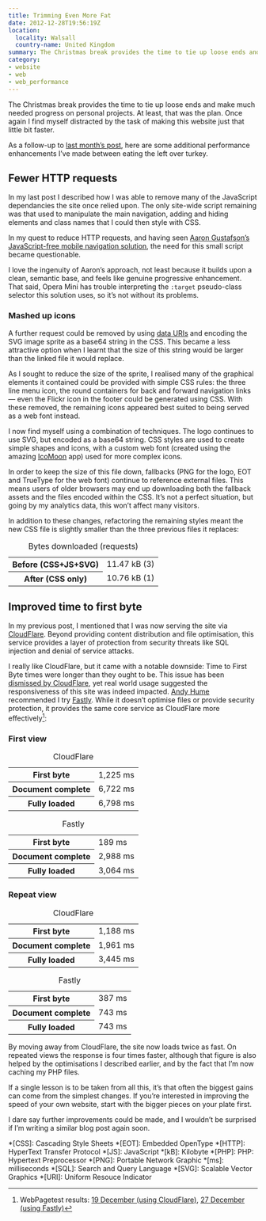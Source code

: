 ```yaml
---
title: Trimming Even More Fat
date: 2012-12-28T19:56:19Z
location:
  locality: Walsall
  country-name: United Kingdom
summary: The Christmas break provides the time to tie up loose ends and make much needed progress on personal projects. At least, that was the plan. Once again I find myself distracted by the task of making this website just that little bit faster.
category:
- website
- web
- web_performance
---
```

The Christmas break provides the time to tie up loose ends and make much needed progress on personal projects. At least, that was the plan. Once again I find myself distracted by the task of making this website just that little bit faster.

As a follow-up to [last month’s post][1], here are some additional performance enhancements I’ve made between eating the left over turkey.

## Fewer HTTP requests

In my last post I described how I was able to remove many of the JavaScript dependancies the site once relied upon. The only site-wide script remaining was that used to manipulate the main navigation, adding and hiding elements and class names that I could then style with CSS.

In my quest to reduce HTTP requests, and having seen [Aaron Gustafson’s JavaScript-free mobile navigation solution][2], the need for this small script became questionable.

I love the ingenuity of Aaron’s approach, not least because it builds upon a clean, semantic base, and feels like genuine progressive enhancement. That said, Opera Mini has trouble interpreting the `:target` pseudo-class selector this solution uses, so it’s not without its problems.

### Mashed up icons

A further request could be removed by using [data URIs][3] and encoding the SVG image sprite as a base64 string in the CSS. This became a less attractive option when I learnt that the size of this string would be larger than the linked file it would replace.

As I sought to reduce the size of the sprite, I realised many of the graphical elements it contained could be provided with simple CSS rules: the three line menu icon, the round containers for back and forward navigation links — even the Flickr icon in the footer could be generated using CSS. With these removed, the remaining icons appeared best suited to being served as a web font instead.

I now find myself using a combination of techniques. The logo continues to use SVG, but encoded as a base64 string. CSS styles are used to create simple shapes and icons, with a custom web font (created using the amazing [IcoMoon][4] app) used for more complex icons.

In order to keep the size of this file down, fallbacks (PNG for the logo, EOT and TrueType for the web font) continue to reference external files. This means users of older browsers may end up downloading both the fallback assets and the files encoded within the CSS. It’s not a perfect situation, but going by my analytics data, this won’t affect many visitors.

In addition to these changes, refactoring the remaining styles meant the new CSS file is slightly smaller than the three previous files it replaces:

<table>
  <caption>Bytes downloaded (requests)</caption>
  <tr>
    <th>Before&nbsp;(CSS+JS+SVG)</th>
    <td style="--chart-width: 100%;">11.47 kB (3)</td>
  </tr>
  <tr>
    <th>After&nbsp;(CSS only)</th>
    <td style="--chart-width: 93.80%;">10.76 kB (1)</td>
  </tr>
</table>

## Improved time to first byte

In my previous post, I mentioned that I was now serving the site via [CloudFlare][5]. Beyond providing content distribution and file optimisation, this service provides a layer of protection from security threats like SQL injection and denial of service attacks.

I really like CloudFlare, but it came with a notable downside: Time to First Byte times were longer than they ought to be. This issue has been [dismissed by CloudFlare][6], yet real world usage suggested the responsiveness of this site was indeed impacted. [Andy Hume][7] recommended I try [Fastly][8]. While it doesn’t optimise files or provide security protection, it provides the same core service as CloudFlare more effectively[^1]:

### First view

<table>
  <caption>CloudFlare</caption>
  <tr>
    <th>First&nbsp;byte</th>
    <td style="--chart-width:12.25%;">1,225 ms</td>
  </tr>
  <tr>
    <th>Document&nbsp;complete</th>
    <td style="--chart-width:67.22%;">6,722 ms</td>
  </tr>
  <tr>
    <th>Fully&nbsp;loaded</th>
    <td style="--chart-width:67.98%;">6,798 ms</td>
  </tr>
</table>

<table>
  <caption>Fastly</caption>
  <tr>
    <th>First&nbsp;byte</th>
    <td style="--chart-width:1.89%;">189 ms</td>
  </tr>
  <tr>
    <th>Document&nbsp;complete</th>
    <td style="--chart-width:29.88%;">2,988 ms</td>
  </tr>
  <tr>
    <th>Fully&nbsp;loaded</th>
    <td style="--chart-width:30.64%;">3,064 ms</td>
  </tr>
</table>

### Repeat view

<table>
  <caption>CloudFlare</caption>
  <tr>
    <th>First&nbsp;byte</th>
    <td style="--chart-width:11.88%;">1,188 ms</td>
  </tr>
  <tr>
    <th>Document&nbsp;complete</th>
    <td style="--chart-width:19.61%;">1,961 ms</td>
  </tr>
  <tr>
    <th>Fully&nbsp;loaded</th>
    <td style="--chart-width:34.45%;">3,445 ms</td>
  </tr>
</table>

<table>
  <caption>Fastly</caption>
  <tr>
    <th>First&nbsp;byte</th>
    <td style="--chart-width:3.87%;">387 ms</td>
  </tr>
  <tr>
    <th>Document&nbsp;complete</th>
    <td style="--chart-width:7.43%;">743 ms</td>
  </tr>
  <tr>
    <th>Fully&nbsp;loaded</thtd>
    <td style="--chart-width:7.43%;">743 ms</td>
  </tr>
</table>

By moving away from CloudFlare, the site now loads twice as fast. On repeated views the response is four times faster, although that figure is also helped by the optimisations I described earlier, and by the fact that I’m now caching my PHP files.

If a single lesson is to be taken from all this, it’s that often the biggest gains can come from the simplest changes. If you’re interested in improving the speed of your own website, start with the bigger pieces on your plate first.

I dare say further improvements could be made, and I wouldn’t be surprised if I’m writing a similar blog post again soon.

[^1]: WebPagetest results: [19 December (using CloudFlare)](http://webpagetest.org/result/121219_DH_DDQ/), [27 December (using Fastly)](http://webpagetest.org/result/121227_BD_GR8/)

[1]: /2012/11/trimming_the_fat
[2]: http://www.netmagazine.com/tutorials/build-smart-mobile-navigation-without-hacks
[3]: http://css-tricks.com/data-uris/
[4]: http://icomoon.io/#app-features
[5]: http://cloudflare.com/
[6]: http://blog.cloudflare.com/ttfb-time-to-first-byte-considered-meaningles
[7]: http://andyhume.net
[8]: http://www.fastly.com

*[CSS]: Cascading Style Sheets
*[EOT]: Embedded OpenType
*[HTTP]: HyperText Transfer Protocol
*[JS]: JavaScript
*[kB]: Kilobyte
*[PHP]: PHP: Hypertext Preprocessor
*[PNG]: Portable Network Graphic
*[ms]: milliseconds
*[SQL]: Search and Query Language
*[SVG]: Scalable Vector Graphics
*[URI]: Uniform Resouce Indicator
